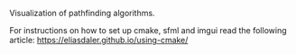 Visualization of pathfinding algorithms.  


For instructions on how to set up cmake, sfml and imgui read the following article:
https://eliasdaler.github.io/using-cmake/


